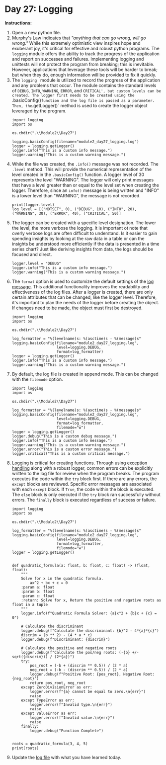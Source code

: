 # Day 27: Logging
**Instructions:** 
1. Open a new python file.
2. Murphy's Law indicates that _"anything that can go wrong, will go wrong."_ While this extremely optimistic view inspires hope and exuberant joy, it's critical for effective and robust python programs. The `logging` module offers the ability to track the progress of the application and report on successes and failures. Implementing logging and unittests will not protect the program from breaking; this is inevitable. However, applications that leverage these tools will be harder to break; but when they do, enough information will be provided to fix it quickly.
3. The `logging ` module is utilized to record the progress of the application and any problems that occur. The module contains the standard levels of `DEBUG`, `INFO`, `WARNING`, `ERROR`, and `CRITICAL', but custom levels can be created. The logger first needs to be created using the `.basicConfig()` function and the log file is passed as a parameter. Then, the `.getLogger()` method is used to create the logger object leveraged by the program.
    ```
    import logging
    import os

    os.chdir(".\\Module2\\Day27")

    logging.basicConfig(filename="module2_day27_logging.log")
    logger = logging.getLogger()
    logger.info("This is a custom info message.")
    logger.warning("This is a custom warning message.")
    ```
4. While the file was created, the `.info()` message was not recorded. The `.level` method. This will provide the numerical representation of the level created in the `.basicConfig()` function. A logger level of 30 represents the level "WARNING". The logger will only print messages that have a level greater than or equal to the level set when creating the logger. Therefore, since an `info()` message is being written and "INFO" is a lower level than "WARNING", the message is not recorded.
    ```
    print(logger.level)
    log_level = [("NOTSET", 0), ("DEBUG", 10), ("INFO", 20), ("WARNING", 30), ("ERROR", 40), ("CRITICAL", 50)]
    ```
5. The logger can be created with a specific level designation. The lower the level, the more verbose the logging. It is important ot note that overly verbose logs are often difficult to understand. Is it easier to gain spending insights by looking at the raw data in a table or can the insights be understood more efficiently if the data is presented in a time series chart? Just like deriving insights from data, the logs should be focused and direct.
    ```
    logger.level = "DEBUG"
    logger.info("This is a custom info message.")
    logger.warning("This is a custom warning message.")
    ```
6. The `format` option is used to customize the default settings of the [log message](https://docs.python.org/3.7/library/logging.html#logrecord-attributes). This additional functionality improves the readability and effectiveness of the log files. After a logger is created, there are only certain attributes that can be changed, like the logger level. Therefore, it's important to plan the needs of the logger before creating the object. If changes need to be made, the object must first be destroyed.
    ```
    import logging
    import os

    os.chdir(".\\Module2\\Day27")

    log_formatter = "%(levelname)s: %(asctime)s - %(message)s"
    logging.basicConfig(filename="module2_day27_logging.log",
                        level=logging.DEBUG,
                        format=log_formatter)
    logger = logging.getLogger()
    logger.info("This is a custom info message.")
    logger.warning("This is a custom warning message.")
    ```
7. By default, the log file is created in append mode. This can be changed with the `filemode` option.
    ```
    import logging
    import os

    os.chdir(".\\Module2\\Day27")

    log_formatter = "%(levelname)s: %(asctime)s - %(message)s"
    logging.basicConfig(filename="module2_day27_logging.log",
                        level=logging.DEBUG,
                        format=log_formatter,
                        filemode="w")
    logger = logging.getLogger()
    logger.debug("This is a custom debug message.")
    logger.info("This is a custom info message.")
    logger.warning("This is a custom warning message.")
    logger.error("This is a custom error message.")
    logger.critical("This is a custom critical message.")
    ```
8. Logging is critical for creating functions. Through using [exception handling](https://docs.python.org/3/library/exceptions.html) along with a robust logger, common errors can be explicitly written to the log file for review when the program breaks. The program executes the code within the `try` block first. If there are any errors, the `except` blocks are reviewed. Specific error messages are associated with each `except` block. If `True`, the code within the block is executed. The `else` block is only executed if the `try` block ran successfully without errors. The `finally` block is executed regardless of success or failure.
    ```
    import logging
    import os

    os.chdir(".\\Module2\\Day27")

    log_formatter = "%(levelname)s: %(asctime)s - %(message)s"
    logging.basicConfig(filename="module2_day27_logging.log",
                        level=logging.DEBUG,
                        format=log_formatter,
                        filemode="w")
    logger = logging.getLogger()


    def quadratic_formula(a: float, b: float, c: float) -> (float, float):
        """
        Solve for x in the quadratic formula.
            ax^2 + bx + c = 0
        :param a: float
        :param b: float
        :param c: float
        :return: Solve for x, Return the positive and negative roots as float in a tuple
        """
        logger.info(f"Quadratic Formula Solver: {a}x^2 + {b}x + {c} = 0")

        # Calculate the discriminant
        logger.debug(f"Calculate the discriminant: {b}^2 - 4*{a}*{c}")
        discrim = (b ** 2) - (4 * a * c)
        logger.debug(f"Discriminant: {discrim}")

        # Calculate the positive and negative roots
        logger.debug(f"Calculate the pos/neg roots: (-{b} +/- sqrt({discrim})) / (2*{a})")
        try:
            pos_root = (-b + (discrim ** 0.5)) / (2 * a)
            neg_root = (-b - (discrim ** 0.5)) / (2 * a)
            logger.debug(f"Positive Root: {pos_root}, Negative Root: {neg_root}")
            return pos_root, neg_root
        except ZeroDivisionError as err:
            logger.error(f"{a} cannot be equal to zero.\n{err}")
            raise
        except TypeError as err:
            logger.error(f"Invalid type.\n{err}")
            raise
        except ValueError as err:
            logger.error(f"Invalid value.\n{err}")
            raise
        finally:
            logger.debug("Function Complete")


    roots = quadratic_formula(3, 4, 5)
    print(roots)
    ```
9. Update the [log file](../../log.md) with what you have learned today.
